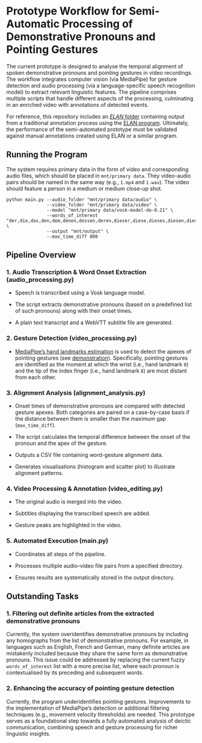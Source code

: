 
# Prototype Workflow for Semi-Automatic Processing of Demonstrative Pronouns and Pointing Gestures

The current prototype is designed to analyse the temporal alignment of spoken demonstrative pronouns and pointing gestures in video recordings. The workflow integrates computer vision (via MediaPipe) for gesture detection and audio processing (via a language-specific speech recognition model) to extract relevant linguistic features. The pipeline comprises multiple scripts that handle different aspects of the processing, culminating in an enriched video with annotations of detected events. 

For reference, this repository includes an [*ELAN* folder](/ELAN) containing output from a traditional annotation process using the [ELAN program](https://archive.mpi.nl/tla/elan). Ultimately, the performance of the semi-automated prototype must be validated against manual annotations created using ELAN or a similar program.

## Running the Program

The system requires primary data in the form of video and corresponding audio files, which should be placed in `mnt/primary data`. They video-audio pairs should be named in the same way (e.g., `1.mp4` and `1.wav`). The video should feature a person in a medium or medium close-up shot. 

```
python main.py --audio_folder "mnt/primary data/audio" \
               --video_folder "mnt/primary data/video" \
               --model "mnt/primary data/vosk-model-de-0.21" \
               --words_of_interest "der,die,das,den,dem,denen,dessen,deren,dieser,diese,dieses,diesen,diesem" \
               --output "mnt/output" \
               --max_time_diff 800
```


## Pipeline Overview

### 1. Audio Transcription & Word Onset Extraction (audio_processing.py)

- Speech is transcribed using a Vosk language model. 

- The script extracts demonstrative pronouns (based on a predefined list of such pronouns) along with their onset times.

- A plain text transcript and a WebVTT subtitle file are generated.

### 2. Gesture Detection (video_processing.py)

- [MediaPipe’s hand landmarks estimation](https://ai.google.dev/edge/mediapipe/solutions/vision/hand_landmarker) is used to detect the apexes of pointing gestures (see [demonstration](https://mediapipe-studio.webapps.google.com/demo/hand_landmarker)). Specifically, pointing gestures are identified as the moment at which the wrist (i.e., hand landmark `0`) and the tip of the index finger (i.e., hand landmark `8`) are most distant from each other. 

### 3. Alignment Analysis (alignment_analysis.py)

- Onset times of demonstrative pronouns are compared with detected gesture apexes. Both categories are paired on a case-by-case basis if the distance between them is smaller than the maximum gap (`max_time_diff`).

- The script calculates the temporal difference between the onset of the pronoun and the apex of the gesture.

- Outputs a CSV file containing word-gesture alignment data.

- Generates visualisations (histogram and scatter plot) to illustrate alignment patterns.

### 4. Video Processing & Annotation (video_editing.py)

- The original audio is merged into the video.

- Subtitles displaying the transcribed speech are added.

- Gesture peaks are highlighted in the video.

### 5. Automated Execution (main.py)

- Coordinates all steps of the pipeline.

- Processes multiple audio–video file pairs from a specified directory.

- Ensures results are systematically stored in the output directory.


## Outstanding Tasks

### 1. Filtering out definite articles from the extracted demonstrative pronouns

Currently, the system overidentifies demonstrative pronouns by including any homographs from the list of demonstrative pronouns. For example, in languages such as English, French and German, many definite articles are mistakenly included because they share the same form as demonstrative pronouns. This issue could be addressed by replacing the current fuzzy `words_of_interest` list with a more precise list, where each pronoun is contextualised by its preceding and subsequent words.

### 2. Enhancing the accuracy of pointing gesture detection

Currently, the program underidentifies pointing gestures. Improvements to the implementation of MediaPipe’s detection or additional filtering techniques (e.g., movement velocity thresholds) are needed.
This prototype serves as a foundational step towards a fully automated analysis of deictic communication, combining speech and gesture processing for richer linguistic insights.







